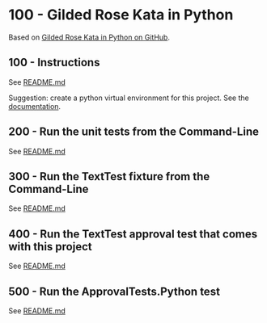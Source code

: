 # 100 - Gilded Rose Kata in Python

Based on [Gilded Rose Kata in Python on GitHub](https://github.com/emilybache/GildedRose-Refactoring-Kata/tree/main/python).

## 100 - Instructions

See [README.md](./100/README.md)

Suggestion: create a python virtual environment for this project. See the [documentation](https://docs.python.org/3/library/venv.html).

## 200 - Run the unit tests from the Command-Line

See [README.md](./200/README.md)

## 300 - Run the TextTest fixture from the Command-Line

See [README.md](./300/README.md)

## 400 - Run the TextTest approval test that comes with this project

See [README.md](./400/README.md)

## 500 - Run the ApprovalTests.Python test

See [README.md](./500/README.md)
